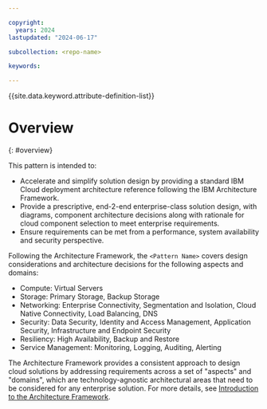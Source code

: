 ```yaml
---

copyright:
  years: 2024
lastupdated: "2024-06-17"

subcollection: <repo-name>

keywords:

---
```


{{site.data.keyword.attribute-definition-list}}

# Overview
{: #overview}



This pattern is intended to:
* Accelerate and simplify solution design by providing a standard IBM Cloud deployment architecture reference following the IBM Architecture Framework.
* Provide a prescriptive, end-2-end enterprise-class solution design, with diagrams, component architecture decisions along with rationale for cloud component selection to meet enterprise requirements.
* Ensure requirements can be met from a performance, system availability and security perspective.





Following the Architecture Framework, the `<Pattern Name>` covers design considerations and architecture decisions for the following aspects and domains:

- Compute: Virtual Servers
- Storage: Primary Storage, Backup Storage
- Networking: Enterprise Connectivity, Segmentation and Isolation, Cloud Native Connectivity, Load Balancing, DNS
- Security: Data Security, Identity and Access Management, Application Security, Infrastructure and Endpoint Security
- Resiliency: High Availability, Backup and Restore
- Service Management: Monitoring, Logging, Auditing, Alerting

The Architecture Framework provides a consistent approach to design cloud solutions by addressing requirements across a set of "aspects" and "domains", which are technology-agnostic architectural areas that need to be considered for any enterprise solution. For more details, see [Introduction to the Architecture Framework](/docs/architecture-framework).
